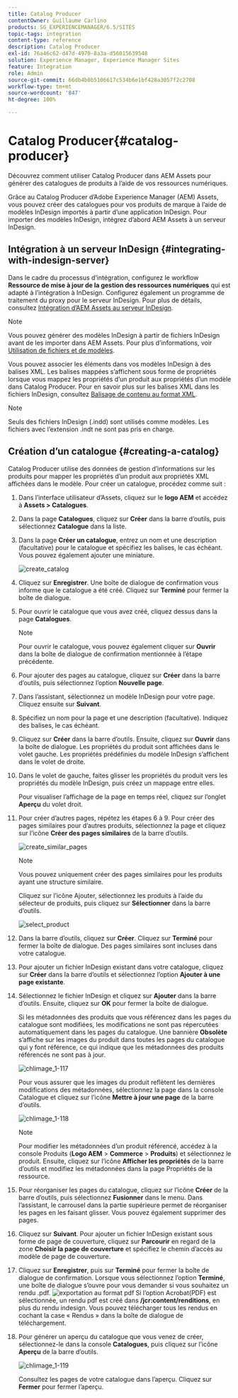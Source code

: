 ```yaml
---
title: Catalog Producer
contentOwner: Guillaume Carlino
products: SG_EXPERIENCEMANAGER/6.5/SITES
topic-tags: integration
content-type: reference
description: Catalog Producer
exl-id: 76a46c62-d47d-4970-8a3a-d56015639548
solution: Experience Manager, Experience Manager Sites
feature: Integration
role: Admin
source-git-commit: 66db4b0b5106617c534b6e1bf428a3057f2c2708
workflow-type: tm+mt
source-wordcount: '847'
ht-degree: 100%

---
```


# Catalog Producer{#catalog-producer}

Découvrez comment utiliser Catalog Producer dans AEM Assets pour générer des catalogues de produits à l’aide de vos ressources numériques.

Grâce au Catalog Producer d’Adobe Experience Manager (AEM) Assets, vous pouvez créer des catalogues pour vos produits de marque à l’aide de modèles InDesign importés à partir d’une application InDesign. Pour importer des modèles InDesign, intégrez d’abord AEM Assets à un serveur InDesign.

## Intégration à un serveur InDesign {#integrating-with-indesign-server}

Dans le cadre du processus d’intégration, configurez le workflow **Ressource de mise à jour de la gestion des ressources numériques** qui est adapté à l’intégration à InDesign. Configurez également un programme de traitement du proxy pour le serveur InDesign. Pour plus de détails, consultez [Intégration d’AEM Assets au serveur InDesign](/help/assets/indesign.md).

>[!NOTE]
>
>Vous pouvez générer des modèles InDesign à partir de fichiers InDesign avant de les importer dans AEM Assets. Pour plus d’informations, voir [Utilisation de fichiers et de modèles](https://helpx.adobe.com/fr/indesign/using/files-templates.html).
>
>Vous pouvez associer les éléments dans vos modèles InDesign à des balises XML. Les balises mappées s’affichent sous forme de propriétés lorsque vous mappez les propriétés d’un produit aux propriétés d’un modèle dans Catalog Producer. Pour en savoir plus sur les balises XML dans les fichiers InDesign, consultez [Balisage de contenu au format XML](https://helpx.adobe.com/fr/indesign/using/tagging-content-xml.html).

>[!NOTE]
>
>Seuls des fichiers InDesign (.indd) sont utilisés comme modèles. Les fichiers avec l’extension .indt ne sont pas pris en charge.

## Création d’un catalogue {#creating-a-catalog}

Catalog Producer utilise des données de gestion d’informations sur les produits pour mapper les propriétés d’un produit aux propriétés XML affichées dans le modèle. Pour créer un catalogue, procédez comme suit :

1. Dans l’interface utilisateur d’Assets, cliquez sur le **logo AEM** et accédez à **Assets > Catalogues**.
1. Dans la page **Catalogues**, cliquez sur **Créer** dans la barre d’outils, puis sélectionnez **Catalogue** dans la liste.
1. Dans la page **Créer un catalogue**, entrez un nom et une description (facultative) pour le catalogue et spécifiez les balises, le cas échéant. Vous pouvez également ajouter une miniature.

   ![create_catalog](assets/create_catalog.png)

1. Cliquez sur **Enregistrer**. Une boîte de dialogue de confirmation vous informe que le catalogue a été créé. Cliquez sur **Terminé** pour fermer la boîte de dialogue.
1. Pour ouvrir le catalogue que vous avez créé, cliquez dessus dans la page **Catalogues**.

   >[!NOTE]
   >
   >Pour ouvrir le catalogue, vous pouvez également cliquer sur **Ouvrir** dans la boîte de dialogue de confirmation mentionnée à l’étape précédente.

1. Pour ajouter des pages au catalogue, cliquez sur **Créer** dans la barre d’outils, puis sélectionnez l’option **Nouvelle page**.
1. Dans l’assistant, sélectionnez un modèle InDesign pour votre page. Cliquez ensuite sur **Suivant**.
1. Spécifiez un nom pour la page et une description (facultative). Indiquez des balises, le cas échéant.
1. Cliquez sur **Créer** dans la barre d’outils. Ensuite, cliquez sur **Ouvrir** dans la boîte de dialogue. Les propriétés du produit sont affichées dans le volet gauche. Les propriétés prédéfinies du modèle InDesign s’affichent dans le volet de droite.
1. Dans le volet de gauche, faites glisser les propriétés du produit vers les propriétés du modèle InDesign, puis créez un mappage entre elles.

   Pour visualiser l’affichage de la page en temps réel, cliquez sur l’onglet **Aperçu** du volet droit.

1. Pour créer d’autres pages, répétez les étapes 6 à 9. Pour créer des pages similaires pour d’autres produits, sélectionnez la page et cliquez sur l’icône **Créer des pages similaires** de la barre d’outils.

   ![create_similar_pages](assets/create_similar_pages.png)

   >[!NOTE]
   >
   >Vous pouvez uniquement créer des pages similaires pour les produits ayant une structure similaire.

   Cliquez sur l’icône Ajouter, sélectionnez les produits à l’aide du sélecteur de produits, puis cliquez sur **Sélectionner** dans la barre d’outils.

   ![select_product](assets/select_product.png)

1. Dans la barre d’outils, cliquez sur **Créer**. Cliquez sur **Terminé** pour fermer la boîte de dialogue. Des pages similaires sont incluses dans votre catalogue.
1. Pour ajouter un fichier InDesign existant dans votre catalogue, cliquez sur **Créer** dans la barre d’outils et sélectionnez l’option **Ajouter à une page existante**.
1. Sélectionnez le fichier InDesign et cliquez sur **Ajouter** dans la barre d’outils. Ensuite, cliquez sur **OK** pour fermer la boîte de dialogue.

   Si les métadonnées des produits que vous référencez dans les pages du catalogue sont modifiées, les modifications ne sont pas répercutées automatiquement dans les pages du catalogue. Une bannière **Obsolète** s’affiche sur les images du produit dans toutes les pages du catalogue qui y font référence, ce qui indique que les métadonnées des produits référencés ne sont pas à jour.

   ![chlimage_1-117](assets/chlimage_1-117a.png)

   Pour vous assurer que les images du produit reflètent les dernières modifications des métadonnées, sélectionnez la page dans la console Catalogue et cliquez sur l’icône **Mettre à jour une page** de la barre d’outils.

   ![chlimage_1-118](assets/chlimage_1-118a.png)

   >[!NOTE]
   >
   >Pour modifier les métadonnées d’un produit référencé, accédez à la console Produits (**Logo AEM** > **Commerce** > **Produits**) et sélectionnez le produit. Ensuite, cliquez sur l’icône **Afficher les propriétés** de la barre d’outils et modifiez les métadonnées dans la page Propriétés de la ressource.

1. Pour réorganiser les pages du catalogue, cliquez sur l’icône **Créer** de la barre d’outils, puis sélectionnez **Fusionner** dans le menu. Dans l’assistant, le carrousel dans la partie supérieure permet de réorganiser les pages en les faisant glisser. Vous pouvez également supprimer des pages.

1. Cliquez sur **Suivant**. Pour ajouter un fichier InDesign existant sous forme de page de couverture, cliquez sur **Parcourir** en regard de la zone **Choisir la page de couverture** et spécifiez le chemin d’accès au modèle de page de couverture.
1. Cliquez sur **Enregistrer**, puis sur **Terminé** pour fermer la boîte de dialogue de confirmation.
Lorsque vous sélectionnez l’option **Terminé**, une boîte de dialogue s’ouvre pour vous demander si vous souhaitez un rendu .pdf.
   ![exportation au format pdf](assets/CatalogPDF.png)
Si l’option Acrobat(PDF) est sélectionnée, un rendu pdf est créé dans  **/jcr:content/renditions**, en plus du rendu indesign. Vous pouvez télécharger tous les rendus en cochant la case « Rendus » dans la boîte de dialogue de téléchargement.

1. Pour générer un aperçu du catalogue que vous venez de créer, sélectionnez-le dans la console **Catalogues**, puis cliquez sur l’icône **Aperçu** de la barre d’outils.

   ![chlimage_1-119](assets/chlimage_1-119a.png)

   Consultez les pages de votre catalogue dans l’aperçu. Cliquez sur **Fermer** pour fermer l’aperçu.
